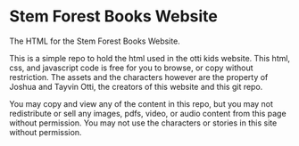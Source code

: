 # Stem Forest Books Website
The HTML for the Stem Forest Books Website.

This is a simple repo to hold the html used in the otti kids website. This html, css, and javascript code is free for you to browse, or copy without restriction. The assets and the characters however are the property of Joshua and Tayvin Otti, the creators of this website and this git repo.

You may copy and view any of the content in this repo, but you may not redistribute or sell any images, pdfs, video, or audio content from this page without permission. You may not use the characters or stories in this site without permission.

